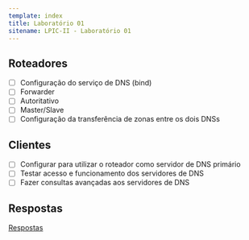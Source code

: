 ```yaml
---
template: index
title: Laboratório 01
sitename: LPIC-II - Laboratório 01
---
```


## Roteadores

* [ ] Configuração do serviço de DNS (bind)
* [ ] Forwarder
* [ ] Autoritativo
* [ ] Master/Slave
* [ ] Configuração da transferência de zonas entre os dois DNSs

## Clientes

* [ ] Configurar para utilizar o roteador como servidor de DNS primário
* [ ] Testar acesso e funcionamento dos servidores de DNS
* [ ] Fazer consultas avançadas aos servidores de DNS

## Respostas

[Respostas](respostas03.md)
